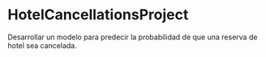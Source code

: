 # HotelCancellationsProject
Desarrollar un modelo para predecir la probabilidad de que una reserva de hotel sea cancelada.
